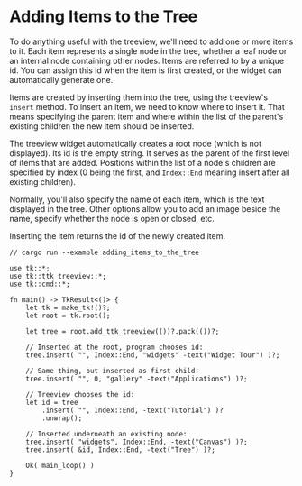 # Adding Items to the Tree

To do anything useful with the treeview, we'll need to add one or more items to
it. Each item represents a single node in the tree, whether a leaf node or an
internal node containing other nodes. Items are referred to by a unique id. You
can assign this id when the item is first created, or the widget can
automatically generate one.

Items are created by inserting them into the tree, using the treeview's `insert`
method. To insert an item, we need to know where to insert it. That means
specifying the parent item and where within the list of the parent's existing
children the new item should be inserted.

The treeview widget automatically creates a root node (which is not displayed).
Its id is the empty string. It serves as the parent of the first level of items
that are added. Positions within the list of a node's children are specified by
index (0 being the first, and `Index::End` meaning insert after all existing
children).

Normally, you'll also specify the name of each item, which is the text displayed
in the tree. Other options allow you to add an image beside the name, specify
whether the node is open or closed, etc.

Inserting the item returns the id of the newly created item.

```rust,no_run
// cargo run --example adding_items_to_the_tree

use tk::*;
use tk::ttk_treeview::*;
use tk::cmd::*;

fn main() -> TkResult<()> {
    let tk = make_tk!()?;
    let root = tk.root();

    let tree = root.add_ttk_treeview(())?.pack(())?;

    // Inserted at the root, program chooses id:
    tree.insert( "", Index::End, "widgets" -text("Widget Tour") )?;

    // Same thing, but inserted as first child:
    tree.insert( "", 0, "gallery" -text("Applications") )?;

    // Treeview chooses the id:
    let id = tree
        .insert( "", Index::End, -text("Tutorial") )?
        .unwrap();

    // Inserted underneath an existing node:
    tree.insert( "widgets", Index::End, -text("Canvas") )?;
    tree.insert( &id, Index::End, -text("Tree") )?;

    Ok( main_loop() )
}
```
